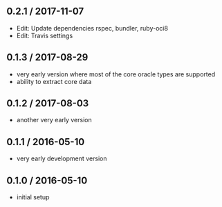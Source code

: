 ## 0.2.1 / 2017-11-07

* Edit: Update dependencies rspec, bundler, ruby-oci8
* Edit: Travis settings

## 0.1.3 / 2017-08-29

* very early version where most of the core oracle types are supported
* ability to extract core data

## 0.1.2 / 2017-08-03

* another very early version

## 0.1.1 / 2016-05-10

* very early development version

## 0.1.0 / 2016-05-10

* initial setup
